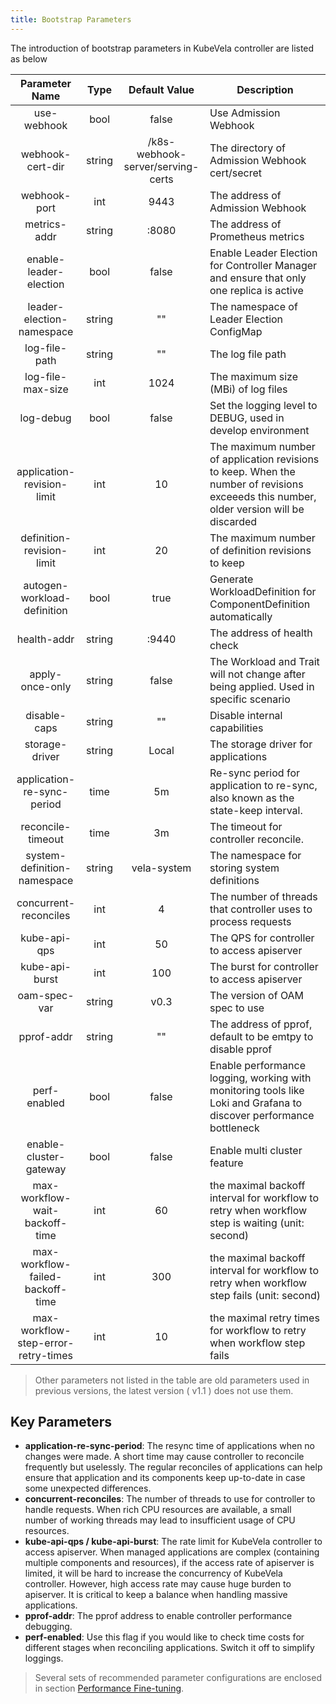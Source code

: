 ```yaml
---
title: Bootstrap Parameters
---
```


The introduction of bootstrap parameters in KubeVela controller are listed as below

|       Parameter Name        |  Type  |           Default Value           | Description                                                                                                                             |
| :-------------------------: | :----: | :-------------------------------: | --------------------------------------------------------------------------------------------------------------------------------------- |
|         use-webhook         |  bool  |               false               | Use Admission Webhook                                                                                                                   |
|      webhook-cert-dir       | string | /k8s-webhook-server/serving-certs | The directory of Admission Webhook cert/secret                                                                                          |
|        webhook-port         |  int   |               9443                | The address of Admission Webhook                                                                                                        |
|        metrics-addr         | string |               :8080               | The address of Prometheus metrics                                                                                                       |
|   enable-leader-election    |  bool  |               false               | Enable Leader Election for Controller Manager and ensure that only one replica is active                                                |
|  leader-election-namespace  | string |                ""                 | The namespace of Leader Election ConfigMap                                                                                              |
|        log-file-path        | string |                ""                 | The log file path                                                                                                                       |
|      log-file-max-size      |  int   |               1024                | The maximum size (MBi) of log files                                                                                                     |
|          log-debug          |  bool  |               false               | Set the logging level to DEBUG, used in develop environment                                                                             |
| application-revision-limit  |  int   |                10                 | The maximum number of application revisions to keep. When the number of revisions exceeeds this number, older version will be discarded |
|  definition-revision-limit  |  int   |                20                 | The maximum number of definition revisions to keep                                                                                      |
| autogen-workload-definition |  bool  |               true                | Generate WorkloadDefinition for ComponentDefinition automatically                                                                       |
|         health-addr         | string |               :9440               | The address of health check                                                                                                             |
|       apply-once-only       | string |               false               | The Workload and Trait will not change after being applied. Used in specific scenario                                                   |
|        disable-caps         | string |                ""                 | Disable internal capabilities                                                                                                           |
|       storage-driver        | string |               Local               | The storage driver for applications                                                                                                     |
|  application-re-sync-period |  time  |                5m                 | Re-sync period for application to re-sync, also known as the state-keep interval.                                                       |
|     reconcile-timeout       |  time  |                3m                 | The timeout for controller reconcile.                                                                                                   |
| system-definition-namespace | string |            vela-system            | The namespace for storing system definitions                                                                                            |
|    concurrent-reconciles    |  int   |                 4                 | The number of threads that controller uses to process requests                                                                          |
|        kube-api-qps         |  int   |                50                 | The QPS for controller to access apiserver                                                                                              |
|       kube-api-burst        |  int   |                100                | The burst for controller to access apiserver                                                                                            |
|        oam-spec-var         | string |               v0.3                | The version of OAM spec to use                                                                                                          |
|         pprof-addr          | string |                ""                 | The address of pprof, default to be emtpy to disable pprof                                                                              |
|        perf-enabled         |  bool  |               false               | Enable performance logging, working with monitoring tools like Loki and Grafana to discover performance bottleneck                      |
| enable-cluster-gateway | bool | false | Enable multi cluster feature |
| max-workflow-wait-backoff-time | int | 60 | the maximal backoff interval for workflow to retry when workflow step is waiting (unit: second) |
| max-workflow-failed-backoff-time | int | 300 | the maximal backoff interval for workflow to retry when workflow step fails (unit: second) |
| max-workflow-step-error-retry-times | int | 10 | the maximal retry times for workflow to retry when workflow step fails |

> Other parameters not listed in the table are old parameters used in previous versions, the latest version ( v1.1 ) does not use them.

## Key Parameters

- **application-re-sync-period**: The resync time of applications when no changes were made. A short time may cause controller to reconcile frequently but uselessly. The regular reconciles of applications can help ensure that application and its components keep up-to-date in case some unexpected differences.
- **concurrent-reconciles**: The number of threads to use for controller to handle requests. When rich CPU resources are available, a small number of working threads may lead to insufficient usage of CPU resources.
- **kube-api-qps / kube-api-burst**: The rate limit for KubeVela controller to access apiserver. When managed applications are complex (containing multiple components and resources), if the access rate of apiserver is limited, it will be hard to increase the concurrency of KubeVela controller. However, high access rate may cause huge burden to apiserver. It is critical to keep a balance when handling massive applications.
- **pprof-addr**: The pprof address to enable controller performance debugging.
- **perf-enabled**: Use this flag if you would like to check time costs for different stages when reconciling applications. Switch it off to simplify loggings.

> Several sets of recommended parameter configurations are enclosed in section [Performance Fine-tuning](./performance-finetuning).